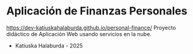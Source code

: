 # Aplicación de Finanzas Personales
https://dev-katiuskahalaburda.github.io/personal-finance/
Proyecto didáctico de Aplicación Web usando servicios en la nube.
- Katiuska Halaburda - 2025
